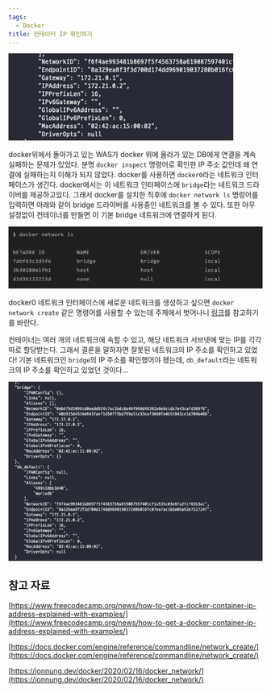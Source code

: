 ```yaml
---
tags:
  - Docker
title: 컨테이터 IP 확인하기
---
```


![Untitled](assets/Untitled-4545142.png)

docker위에서 돌아가고 있는 WAS가 docker 위에 올라가 있는 DB에게 연결을 계속 실패하는 문제가 있었다. 분명 `docker inspect` 명령어로 확인한 IP 주소 값인데 왜 연결에 실패하는지 이해가 되지 않았다. docker를 사용하면 `docker0`라는 네트워크 인터페이스가 생긴다. docker에서는 이 네트워크 인터페이스에 `bridge`라는 네트워크 드라이버를 제공하고있다. 그래서 docker를 설치한 직후에 `docker network ls` 명렁어를 입력하면 아래와 같이 bridge 드라이버를 사용중인 네트워크를 볼 수 있다. 또한 아무 설정없이 컨테이너를 만들면 이 기본 bridge 네트워크에 연결하게 된다.

![Untitled](assets/Untitled%201-4545146.png)

docker0 네트워크 인터페이스에 새로운 네트워크를 생성하고 싶으면 `docker network create` 같은 명령어를 사용할 수 있는데 주제에서 벗어나니 [링크](https://docs.docker.com/engine/reference/commandline/network_create/)를 참고하기를 바란다.

컨테이너는 여러 개의 네트워크에 속할 수 있고, 해당 네트워크 서브넷에 맞는 IP를 각각 따로 할당받는다. 그래서 결론을 말하자면 잘못된 네트워크의 IP 주소를 확인하고 있었다! 기본 네트워크인 `bridge`의 IP 주소를 확인했어야 됐는데, `db_default`라는 네트워크의 IP 주소를 확인하고 있었던 것이다...

![Untitled](assets/Untitled%202_9.png)

## 참고 자료

[https://www.freecodecamp.org/news/how-to-get-a-docker-container-ip-address-explained-with-examples/](https://www.freecodecamp.org/news/how-to-get-a-docker-container-ip-address-explained-with-examples/)

[https://docs.docker.com/engine/reference/commandline/network_create/](https://docs.docker.com/engine/reference/commandline/network_create/)

[https://jonnung.dev/docker/2020/02/16/docker_network/](https://jonnung.dev/docker/2020/02/16/docker_network/)
